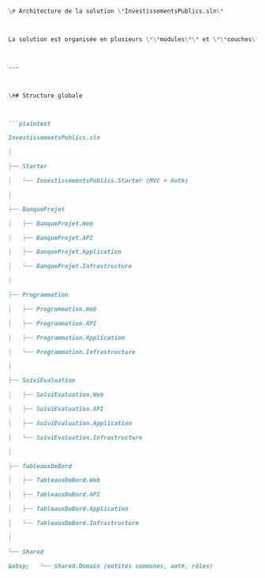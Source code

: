 ```markdown

\# Architecture de la solution \*InvestissementsPublics.sln\*



La solution est organisée en plusieurs \*\*modules\*\* et \*\*couches\*\* pour séparer responsabilités et faciliter la maintenance.



---



\## Structure globale



```plaintext

InvestissementsPublics.sln

│

├── Starter

│   └── InvestissementsPublics.Starter (MVC + Auth)

│

├── BanqueProjet

│   ├── BanqueProjet.Web

│   ├── BanqueProjet.API

│   ├── BanqueProjet.Application

│   └── BanqueProjet.Infrastructure

│

├── Programmation

│   ├── Programmation.Web

│   ├── Programmation.API

│   ├── Programmation.Application

│   └── Programmation.Infrastructure

│

├── SuiviEvaluation

│   ├── SuiviEvaluation.Web

│   ├── SuiviEvaluation.API

│   ├── SuiviEvaluation.Application

│   └── SuiviEvaluation.Infrastructure

│

├── TableauxDeBord

│   ├── TableauxDeBord.Web

│   ├── TableauxDeBord.API

│   ├── TableauxDeBord.Application

│   └── TableauxDeBord.Infrastructure

│

└── Shared

&nbsp;   └── Shared.Domain (entités communes, auth, rôles)

